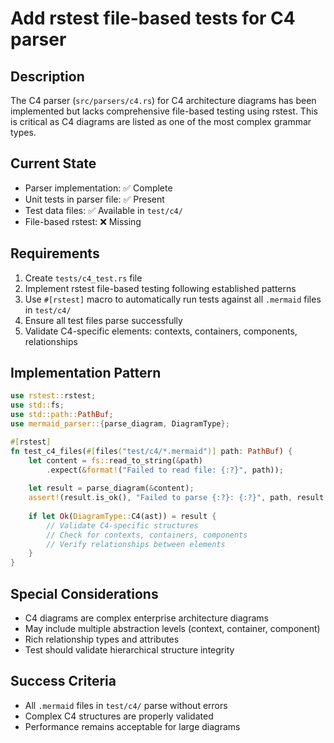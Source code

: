 # Add rstest file-based tests for C4 parser

## Description
The C4 parser (`src/parsers/c4.rs`) for C4 architecture diagrams has been implemented but lacks comprehensive file-based testing using rstest. This is critical as C4 diagrams are listed as one of the most complex grammar types.

## Current State
- Parser implementation: ✅ Complete
- Unit tests in parser file: ✅ Present
- Test data files: ✅ Available in `test/c4/`
- File-based rstest: ❌ Missing

## Requirements
1. Create `tests/c4_test.rs` file
2. Implement rstest file-based testing following established patterns
3. Use `#[rstest]` macro to automatically run tests against all `.mermaid` files in `test/c4/`
4. Ensure all test files parse successfully
5. Validate C4-specific elements: contexts, containers, components, relationships

## Implementation Pattern
```rust
use rstest::rstest;
use std::fs;
use std::path::PathBuf;
use mermaid_parser::{parse_diagram, DiagramType};

#[rstest]
fn test_c4_files(#[files("test/c4/*.mermaid")] path: PathBuf) {
    let content = fs::read_to_string(&path)
        .expect(&format!("Failed to read file: {:?}", path));
    
    let result = parse_diagram(&content);
    assert!(result.is_ok(), "Failed to parse {:?}: {:?}", path, result.err());
    
    if let Ok(DiagramType::C4(ast)) = result {
        // Validate C4-specific structures
        // Check for contexts, containers, components
        // Verify relationships between elements
    }
}
```

## Special Considerations
- C4 diagrams are complex enterprise architecture diagrams
- May include multiple abstraction levels (context, container, component)
- Rich relationship types and attributes
- Test should validate hierarchical structure integrity

## Success Criteria
- All `.mermaid` files in `test/c4/` parse without errors
- Complex C4 structures are properly validated
- Performance remains acceptable for large diagrams